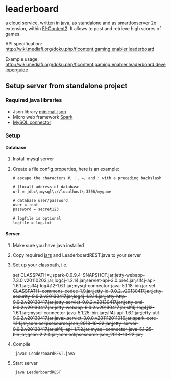 leaderboard
===========

a cloud service, written in java, as standalone and as smartfoxserver 2x extension, within <a href="http://mediafi.org">FI-Content2</a>. It allows to post and retrieve high scores of games.

API specification:
http://wiki.mediafi.org/doku.php/ficontent.gaming.enabler.leaderboard

Example usage:
http://wiki.mediafi.org/doku.php/ficontent.gaming.enabler.leaderboard.developerguide

## Setup server from standalone project

### Required java libraries <a name="javalibs"></a>
- Json library [minimal-json](https://github.com/ralfstx/minimal-json)
- Micro web framework [Spark](http://www.sparkjava.com)
- [MySQL connector](http://dev.mysql.com/downloads/connector/j/)

### Setup

#### Database

1. Install mysql server

2. Create a file config.properties, here is an example:
	```
	# escape the characters #, !, =, and : with a preceding backslash

	# (local) address of database
	url = jdbc\:mysql\://localhost\:3306/mygame

	# database user/password
	user = root
	password = secret123

	# logfile is optional
	logfile = log.txt
	```

#### Server

1. Make sure you have java installed

2. Copy required [jars](#javalibs) and LeaderboardREST.java to your server

3. Set up your classpath, i.e. 

	set CLASSPATH=.;spark-0.9.9.4-SNAPSHOT.jar;jetty-webapp-7.3.0.v20110203.jar;log4j-1.2.14.jar;servlet-api-3.0.pre4.jar;slf4j-api-1.6.1.jar;slf4j-log4j12-1.6.1.jar;mysql-connector-java-5.1.18-bin.jar
	~~set CLASSPATH=commons-codec-1.9.jar;jetty-io-9.0.2.v20130417.jar;jetty-security-9.0.2.v20130417.jar;log4j-1.2.14.jar;jetty-http-9.0.2.v20130417.jar;jetty-servlet-9.0.2.v20130417.jar;jetty-xml-9.0.2.v20130417.jar;jetty-webapp-9.0.2.v20130417.jar;slf4j-log4j12-1.6.1.jar;mysql-connector-java-5.1.25-bin.jar;slf4j-api-1.6.1.jar;jetty-util-9.0.2.v20130417.jar;javax.servlet-3.0.0.v201112011016.jar;spark-core-1.1.1.jar;com.eclipsesource.json_2013-10-22.jar;jetty-server-9.0.2.v20130417.jar;slf4j-api-1.7.2.jar;mysql-connector-java-5.1.25-bin.jar;gson-2.2.4.jar;com.eclipsesource.json_2013-10-22.jar;.~~

4. Compile

        javac LeaderboardREST.java
	
5. Start server

        java LeaderboardREST
